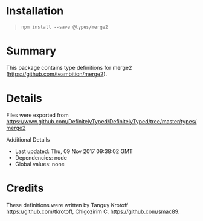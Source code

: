 # Installation
> `npm install --save @types/merge2`

# Summary
This package contains type definitions for merge2 (https://github.com/teambition/merge2).

# Details
Files were exported from https://www.github.com/DefinitelyTyped/DefinitelyTyped/tree/master/types/merge2

Additional Details
 * Last updated: Thu, 09 Nov 2017 09:38:02 GMT
 * Dependencies: node
 * Global values: none

# Credits
These definitions were written by Tanguy Krotoff <https://github.com/tkrotoff>, Chigozirim C. <https://github.com/smac89>.
